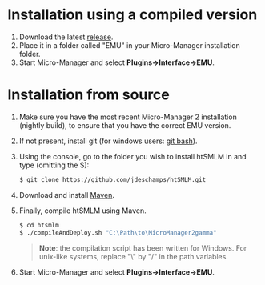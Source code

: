 # Installation using a compiled version

1. Download the latest [release](https://github.com/jdeschamps/htSMLM/releases).
2. Place it in a folder called "EMU" in your Micro-Manager installation folder.
3. Start Micro-Manager and select **Plugins->Interface->EMU**.

# Installation from source

1. Make sure you have the most recent Micro-Manager 2 installation (nightly build), to ensure that you have the correct EMU version.

2. If not present, install git (for windows users: [git bash](https://gitforwindows.org/)).

3. Using the console, go to the folder you wish to install htSMLM in and type (omitting the $):

   ```bash
   $ git clone https://github.com/jdeschamps/htSMLM.git
   ```

4. Download and install [Maven](https://maven.apache.org/install.html).

5. Finally, compile htSMLM using Maven.

   ```bash
   $ cd htsmlm
   $ ./compileAndDeploy.sh "C:\Path\to\MicroManager2gamma"
   ```

   > **Note**: the compilation script has been written for Windows. For unix-like systems, replace "\\" by "/" in the path variables.

6. Start Micro-Manager and select **Plugins->Interface->EMU**.
